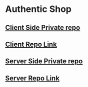 # Authentic Shop

## [ Client Side Private repo](https://classroom.github.com/a/AhpcvLRc)

## [Client Repo Link](https://github.com/programming-hero-web-course-4/b8a10-brandshop-client-side-Mahadi-Hasan-Sopon)

## [ Server Side Private repo](https://classroom.github.com/a/tyhd_MNK)

## [Server Repo Link](https://github.com/programming-hero-web-course-4/b8a10-brandshop-server-side-Mahadi-Hasan-Sopon)
